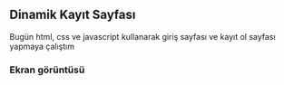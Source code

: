 
<h2>Dinamik Kayıt Sayfası</h2>
<p>Bugün html, css ve javascript kullanarak giriş sayfası ve kayıt ol sayfası yapmaya çalıştım</p>
<h3>Ekran görüntüsü</h3>
<![](Screen.gif)>
